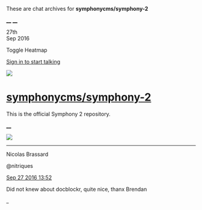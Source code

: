 These are chat archives for **symphonycms/symphony-2**

[__](/symphonycms/symphony-2/archives/2016/09/28)
[__](/symphonycms/symphony-2/archives/2016/09/26)

27th  
Sep 2016

Toggle Heatmap

[Sign in to start talking](/login?action=login&button=archive-login)

![](https://avatars-02.gitter.im/group/iv/3/57542c45c43b8c601977197e?s=48)

#  [symphonycms/symphony-2](/symphonycms/symphony-2)

This is the official Symphony 2 repository.

[ __ ](/orgs/symphonycms/rooms "More symphonycms rooms" )

![](https://avatars1.githubusercontent.com/u/771169?v=3&s=30)

__ __

Nicolas Brassard

@nitriques

[Sep 27 2016
13:52](https://gitter.im/symphonycms/symphony-2?at=57ea79b0783fe9b9459f0758 ""
)

Did not knew about docblockr, quite nice, thanx Brendan

_

